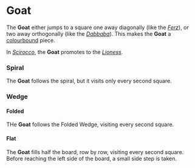 # Goat

The **Goat** either jumps to a square one away diagonally
(like the [*Ferz*](ferz.html)), or two away orthogonally
(like the [*Dabbaba*](dabbaba.html)). This makes the
**Goat** a [colourbound](#wiki:Glossary_of_chess#Colorbound) piece.

In [*Scirocco*](#chess-v:rules/scirocco), the **Goat** promotes
to the [*Lioness*](lioness.html).

### Spiral

The **Goat** follows the spiral, but it visits only every second square.

### Wedge

#### Folded

THe **Goat** follows the Folded Wedge, visiting every second square.

#### Flat

The **Goat** fills half the board, row by row, visiting every second
square. Before reaching the left side of the board, a small side step
is taken.
